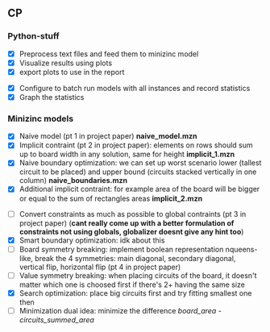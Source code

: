 ## CP

### Python-stuff
* [x] Preprocess text files and feed them to minizinc model
* [x] Visualize results using plots 
* [x] export plots to use in the report
- [x]  Configure to batch run models with all instances and record statistics
- [x]  Graph the statistics

### Minizinc models
* [x] Naive model (pt 1 in project paper) **naive_model.mzn**
* [x] Implicit contraint (pt 2 in project paper): elements on rows should sum up to board width in any solution, same for height **implicit_1.mzn**
* [x] Naive boundary optimization: we can set up worst scenario lower (tallest circuit to be placed) and upper bound (circuits stacked vertically in one column) **naive_boundaries.mzn**
* [x] Additional implicit contraint: for example area of the board will be bigger or equal to the sum of rectangles areas **implicit_2.mzn**
- [ ] Convert constraints as much as possible to global contraints (pt 3 in project paper) (**cant really come up with a better formulation of constraints not using globals, globalizer doesnt give any hint too**)
- [x] Smart boundary optimization: idk about this
- [ ] Board symmetry breaking: implement boolean representation nqueens-like, break the 4 symmetries: main diagonal, secondary diagonal, vertical flip, horizontal flip (pt 4 in project paper)
- [ ] Value symmetry breaking: when placing circuits of the board, it doesn't matter which one is choosed first if there's 2+ having the same size
- [x] Search optimization: place big circuits first and try fitting smallest one then
- [ ] Minimization dual idea: minimize the difference *board_area - circuits_summed_area*
